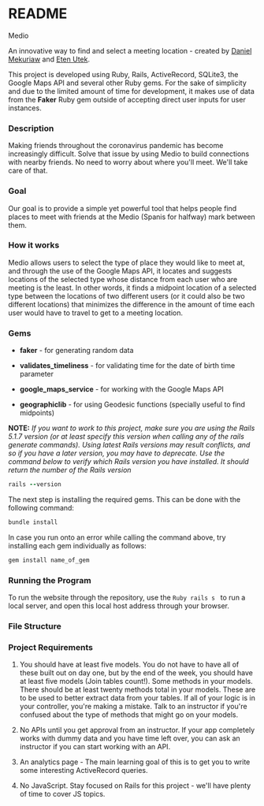 # README

Medio

An innovative way to find and select a meeting location - created by [Daniel Mekuriaw](https://github.com/danielmekuriaw) and [Eten Utek](https://github.com/eten123).

This project is developed using Ruby, Rails, ActiveRecord, SQLite3, the Google Maps API and several other Ruby gems. For the sake of simplicity and due to the limited amount of time for development, it makes use of data from the **Faker** Ruby gem outside of accepting direct user inputs for user instances.

### Description

Making friends throughout the coronavirus pandemic has become increasingly difficult. Solve that issue by using Medio to build connections with nearby friends. No need to worry about where you'll meet. We'll take care of that.

### Goal
Our goal is to provide a simple yet powerful tool that helps people find places to meet with friends at the Medio (Spanis for halfway) mark between them.

### How it works
Medio allows users to select the type of place they would like to meet at, and through the use of the Google Maps API, it locates and suggests locations of the selected type whose distance from each user who are meeting is the least. In other words, it finds a midpoint location of a selected type between the locations of two different users (or it could also be two different locations) that minimizes the difference in the amount of time each user would have to travel to get to a meeting location.

### Gems


* **faker** - for generating random data
* **validates_timeliness** - for validating time for the date of birth time parameter
* **google_maps_service** - for working with the Google Maps API

* **geographiclib** - for using Geodesic functions (specially useful to find midpoints)

**NOTE:** *If you want to work to this project, make sure you are using the Rails 5.1.7 version (or at least specify this version when calling any of the rails generate commands). Using latest Rails versions may result conflicts, and so if you have a later version, you may have to deprecate. Use the command below to verify which Rails version you have installed. It should return the number of the Rails version*

```Ruby
rails --version
```

The next step is installing the required gems. This can be done with the following command:
```Ruby 
bundle install
```

In case you run onto an error while calling the command above, try installing each gem individually as follows:
```Ruby
gem install name_of_gem
```

### Running the Program
To run the website through the repository, use the ```Ruby rails s ``` to run a local server, and open this local host address through your browser.

### File Structure


### Project Requirements

1. You should have at least five models. You do not have to have all of these built out on day one, but by the end of the week, you should have at least five models (Join tables count!).
Some methods in your models. There should be at least twenty methods total in your models. These are to be used to better extract data from your tables. If all of your logic is in your controller, you're making a mistake. Talk to an instructor if you're confused about the type of methods that might go on your models.

2. No APIs until you get approval from an instructor. If your app completely works with dummy data and you have time left over, you can ask an instructor if you can start working with an API.

3. An analytics page - The main learning goal of this is to get you to write some interesting ActiveRecord queries.

4. No JavaScript. Stay focused on Rails for this project - we'll have plenty of time to cover JS topics.

